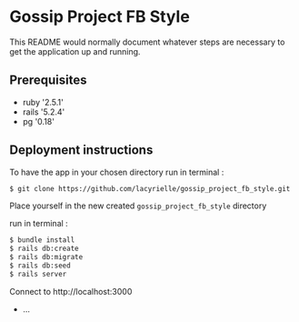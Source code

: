 # Gossip Project FB Style

This README would normally document whatever steps are necessary to get the
application up and running.


## Prerequisites

* ruby '2.5.1'
* rails '5.2.4'
* pg '0.18'

## Deployment instructions
 
 To have the app in your chosen directory
 run in terminal :
 
 ``` bash
 $ git clone https://github.com/lacyrielle/gossip_project_fb_style.git
 ```

 Place yourself in the new created `gossip_project_fb_style` directory

 run in terminal :
 ``` bash 
 $ bundle install
 $ rails db:create
 $ rails db:migrate
 $ rails db:seed
 $ rails server 
```
 Connect to http://localhost:3000


* ...
